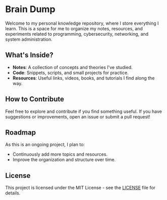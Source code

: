 # Brain Dump

Welcome to my personal knowledge repository, where I store everything I learn. This is a space for me to organize my notes, resources, and experiments related to programming, cybersecurity, networking, and system administration.

## What's Inside?

- **Notes**: A collection of concepts and theories I've studied.
- **Code**: Snippets, scripts, and small projects for practice.
- **Resources**: Useful links, videos, books, and tutorials I find along the way.

## How to Contribute

Feel free to explore and contribute if you find something useful. If you have suggestions or improvements, open an issue or submit a pull request!

## Roadmap

As this is an ongoing project, I plan to:
- Continuously add more topics and resources.
- Improve the organization and structure over time.

## License

This project is licensed under the MIT License - see the [LICENSE](LICENSE) file for details.

